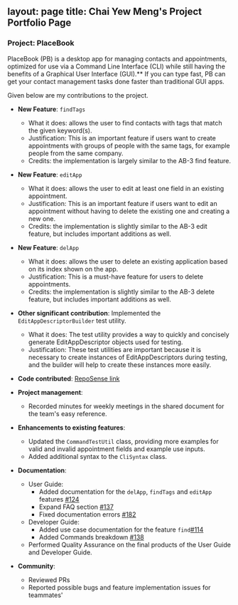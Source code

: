 layout: page
title: Chai Yew Meng's Project Portfolio Page
---

### Project: PlaceBook

PlaceBook (PB) is a desktop app for managing contacts and appointments, optimized for use via a Command Line Interface (CLI) while still having the benefits of a Graphical User Interface (GUI).** If you can type fast, PB can get your contact management tasks done faster than traditional GUI apps.

Given below are my contributions to the project.


* **New Feature**: `findTags`
    * What it does: allows the user to find contacts with tags that match the given keyword(s).
    * Justification: This is an important feature if users want to create appointments with groups of people with the same
      tags, for example people from the same company.
    * Credits: the implementation is largely similar to the AB-3 find feature.


* **New Feature**: `editApp`
    * What it does: allows the user to edit at least one field in an existing appointment.
    * Justification: This is an important feature if users want to edit an appointment without having to delete the existing
      one and creating a new one.
    * Credits: the implementation is slightly similar to the AB-3 edit feature, but includes important additions as well.


* **New Feature**: `delApp`
    * What it does: allows the user to delete an existing application based on its index shown on the app.
    * Justification: This is a must-have feature for users to delete appointments.
    * Credits: the implementation is slightly similar to the AB-3 delete feature, but includes important additions as well.


* **Other significant contribution**: Implemented the `EditAppDescriptorBuilder` test utility.
    * What it does: The test utility provides a way to quickly and concisely generate EditAppDescriptor objects used for testing.
    * Justification: These test utilities are important because it is necessary to create instances of EditAppDescriptors during testing, and the builder
      will help to create these instances more easily.


* **Code contributed**: [RepoSense link](https://nus-cs2103-ay2122s1.github.io/tp-dashboard/?search=necrowolf&sort=groupTitle&sortWithin=title&timeframe=commit&mergegroup=&groupSelect=groupByRepos&breakdown=true&checkedFileTypes=docs~functional-code~test-code~other&since=2021-09-17&tabOpen=true&tabType=authorship&tabAuthor=NecroWolf28&tabRepo=AY2122S1-CS2103T-T12-3%2Ftp%5Bmaster%5D&authorshipIsMergeGroup=false&authorshipFileTypes=docs~functional-code~test-code&authorshipIsBinaryFileTypeChecked=false)


* **Project management**:
    * Recorded minutes for weekly meetings in the shared document for the team's easy reference.


* **Enhancements to existing features**:
    * Updated the `CommandTestUtil` class, providing more examples for valid and invalid appointment fields and example use inputs.
    * Added additional syntax to the `CliSyntax` class.


* **Documentation**:
    * User Guide:
        * Added documentation for the `delApp`, `findTags` and `editApp` features [\#124](https://github.com/AY2122S1-CS2103T-T12-3/tp/pull/124)
        * Expand FAQ section [\#137](https://github.com/AY2122S1-CS2103T-T12-3/tp/pull/137)
        * Fixed documentation errors [\#182](https://github.com/AY2122S1-CS2103T-T12-3/tp/pull/182)
    * Developer Guide:
        * Added use case documentation for the feature `find`[\#114](https://github.com/AY2122S1-CS2103T-T12-3/tp/pull/114)
        * Added Commands breakdown [\#138](https://github.com/AY2122S1-CS2103T-T12-3/tp/pull/138)
    * Performed Quality Assurance on the final products of the User Guide and Developer Guide.


* **Community**:
    * Reviewed PRs
    * Reported possible bugs and feature implementation issues for teammates'
      

